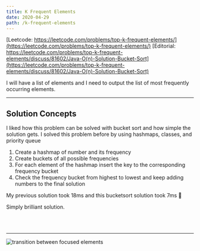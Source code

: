 ```yaml
---
title: K Frequent Elements
date: 2020-04-29
path: /k-frequent-elements
---
```


 

[Leetcode: https://leetcode.com/problems/top-k-frequent-elements/](https://leetcode.com/problems/top-k-frequent-elements/)
[Editorial: https://leetcode.com/problems/top-k-frequent-elements/discuss/81602/Java-O(n)-Solution-Bucket-Sort](https://leetcode.com/problems/top-k-frequent-elements/discuss/81602/Java-O(n)-Solution-Bucket-Sort)

I will have a list of elements and I need to output the list of most frequently occurring elements.

---

## Solution Concepts

I liked how this problem can be solved with bucket sort and how simple the solution gets.
I solved this problem before by using hashmaps, classes, and priority queue

1. Create a hashmap of number and its frequency
2. Create buckets of all possible frequencies
3. For each element of the hashmap insert the key to the corresponding frequency bucket
4. Check the frequency bucket from highest to lowest and keep adding numbers to the final solution

My previous solution took 18ms and this bucketsort solution took 7ms 🤩

Simply brilliant solution.

<br/>
<br/>

---

![transition between focused elements](/images/k-frequent-element.png)